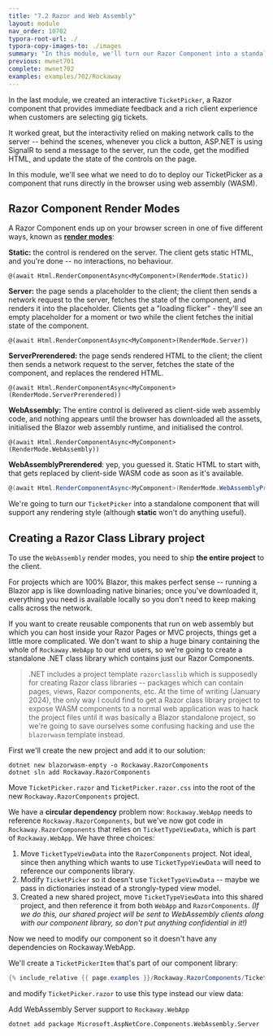 ```yaml
---
title: "7.2 Razor and Web Assembly"
layout: module
nav_order: 10702
typora-root-url: ./
typora-copy-images-to: ./images
summary: "In this module, we'll turn our Razor Component into a standalone project which we can deploy using Blazor and web assembly to create interactive controls which don't rely on a network connection."
previous: mwnet701
complete: mwnet702
examples: examples/702/Rockaway
---
```


In the last module, we created an interactive `TicketPicker`, a Razor component that provides immediate feedback and a rich client experience when customers are selecting gig tickets.

It worked great, but the interactivity relied on making network calls to the server -- behind the scenes, whenever you click a button, ASP.NET is using SignalR to send a message to the server, run the code, get the modified HTML, and update the state of the controls on the page.

In this module, we'll see what we need to do to deploy our TicketPicker as a component that runs directly in the browser using web assembly (WASM).

## Razor Component Render Modes

A Razor Component ends up on your browser screen in one of five different ways, known as **[render modes](https://learn.microsoft.com/en-us/aspnet/core/blazor/components/render-modes?view=aspnetcore-8.0)**:

**Static:** the control is rendered on the server. The client gets static HTML, and you're done -- no interactions, no behaviour. 

```
@(await Html.RenderComponentAsync<MyComponent>(RenderMode.Static))
```

**Server:** the page sends a placeholder to the client; the client then sends a network request to the server, fetches the state of the component, and renders it into the placeholder. Clients get a "loading flicker" - they'll see an empty placeholder for a moment or two while the client fetches the initial state of the component.


```
@(await Html.RenderComponentAsync<MyComponent>(RenderMode.Server))
```

**ServerPrerendered:** the page sends rendered HTML to the client; the client then sends a network request to the server, fetches the state of the component, and replaces the rendered HTML.

```
@(await Html.RenderComponentAsync<MyComponent>(RenderMode.ServerPrerendered))
```

**WebAssembly:** The entire control is delivered as client-side web assembly code, and nothing appears until the browser has downloaded all the assets, initialised the Blazor web assembly runtime, and initialised the control.

```
@(await Html.RenderComponentAsync<MyComponent>(RenderMode.WebAssembly))
```

**WebAssemblyPrerendered**: yep, you guessed it. Static HTML to start with, that gets replaced by client-side WASM code as soon as it's available.

```csharp
@(await Html.RenderComponentAsync<MyComponent>(RenderMode.WebAssemblyPrerendered))
```

We're going to turn our `TicketPicker` into a standalone component that will support any rendering style (although **static** won't do anything useful).

## Creating a Razor Class Library project

To use the `WebAssembly` render modes, you need to ship **the entire project** to the client.

For projects which are 100% Blazor, this makes perfect sense -- running a Blazor app is like downloading native binaries; once you've downloaded it, everything you need is available locally so you don't need to keep making calls across the network.

If you want to create reusable components that run on web assembly but which you can host inside your Razor Pages or MVC projects, things get a little more complicated. We don't want to ship a huge binary containing the whole of `Rockaway.WebApp` to our end users, so we're going to create a standalone .NET class library which contains just our Razor Components.

> .NET includes a project template `razorclasslib` which is supposedly for creating Razor class libraries -- packages which can contain pages, views, Razor components, etc. At the time of writing (January 2024), the only way I could find to get a Razor class library project to expose WASM components to a normal web application was to hack the project files until it was basically a Blazor standalone project, so we're going to save ourselves some confusing hacking and use the `blazorwasm` template instead.

First we'll create the new project and add it to our solution:

``` dotnetcli
dotnet new blazorwasm-empty -o Rockaway.RazorComponents
dotnet sln add Rockaway.RazorComponents
```

Move `TicketPicker.razor` and `TicketPicker.razor.css` into the root of the new `Rockaway.RazorComponents` project.

We have a **circular dependency** problem now: `Rockaway.WebApp` needs to reference `Rockaway.RazorComponents`, but we've now got code in `Rockaway.RazorComponents` that relies on `TicketTypeViewData`, which is part of `Rockaway.WebApp`. We have three choices:

1. Move `TicketTypeViewData` into the `RazorComponents` project. Not ideal, since then anything which wants to use `TicketTypeViewData` will need to reference our components library.
2. Modify `TicketPicker` so it doesn't use `TicketTypeViewData` -- maybe we pass in dictionaries instead of a strongly-typed view model.
3. Created a new shared project, move  `TicketTypeViewData` into this shared project, and then reference it from both `WebApp` and `RazorComponents`. *(If we do this, our shared project will be sent to WebAssembly clients along with our component library, so don't put anything confidential in it!)*

Now we need to modify our component so it doesn't have any dependencies on Rockaway.WebApp. 

We'll create a `TicketPickerItem` that's part of our component library:

```csharp
{% include_relative {{ page.examples }}/Rockaway.RazorComponents/TicketPickerItem.cs %}
```

and modify `TicketPicker.razor` to use this type instead our view data:



Add WebAssembly Server support to `Rockaway.WebApp`

```dotnetcli
dotnet add package Microsoft.AspNetCore.Components.WebAssembly.Server
```









